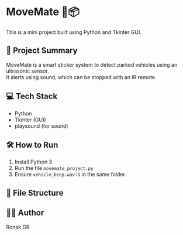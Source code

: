 # MoveMate 🚗📦

This is a mini project built using Python and Tkinter GUI.

## 📌 Project Summary
MoveMate is a smart sticker system to detect parked vehicles using an ultrasonic sensor.  
It alerts using sound, which can be stopped with an IR remote.

## 💻 Tech Stack
- Python
- Tkinter (GUI)
- playsound (for sound)

## 🛠 How to Run
1. Install Python 3
2. Run the file `movemate_project.py`
3. Ensure `vehicle_beep.wav` is in the same folder.

## 📂 File Structure

## 🙋‍♂️ Author
Ronak DR

